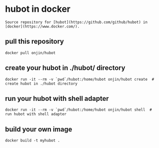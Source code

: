 # hubot in docker
    Source repository for [hubot](https://github.com/github/hubot) in [docker](https://www.docker.com/).

## pull this repository

    docker pull onjin/hubot

## create your hubot in ./hubot/ directory

    docker run -it --rm -v `pwd`/hubot:/home/hubot onjin/hubot create  # create hubot in ./hubot directory

## run your hubot with shell adapter

    docker run -it --rm -v `pwd`/hubot:/home/hubot onjin/hubot shell  # run hubot with shell adapter

## build your own image

    docker build -t myhubot .
